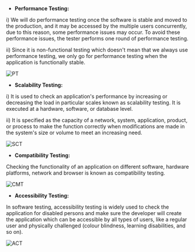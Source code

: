 ﻿- **Performance Testing:**
 
i) We will do performance testing once the software is stable and moved to the production, and it may be accessed by the multiple users concurrently, due to this reason, some performance issues may occur. To avoid these performance issues, the tester performs one round of performance testing.

ii) Since it is non-functional testing which doesn't mean that we always use performance testing, we only go for performance testing when the application is functionally stable.

![PT](https://github.com/rhushikesh2000/JAVA_TUTORIAL_/assets/142867318/f9b4dcb0-26de-4abc-88b3-eac6d1c8996f)

- **Scalability Testing:**
  
i) It is used to check an application's performance by increasing or decreasing the load in particular scales known as scalability testing. It is executed at a hardware, software, or database level.

ii) It is specified as the capacity of a network, system, application, product, or process to make the function correctly when modifications are made in the system's size or volume to meet an increasing need.

![SCT](https://github.com/rhushikesh2000/JAVA_TUTORIAL_/assets/142867318/345f2fce-246f-47a0-b467-0687c0790408)

- **Compatibility Testing:**

Checking the functionality of an application on different software, hardware platforms, network and browser is known as compatibility testing.

![CMT](https://github.com/rhushikesh2000/JAVA_TUTORIAL_/assets/142867318/495d8705-98d6-4b40-bbd4-3b1be5197b2a)

- **Accessibility Testing:**

In software testing, accessibility testing is widely used to check the application for disabled persons and make sure the developer will create the application which can be accessible by all types of users, like a regular user and physically challenged (colour blindness, learning disabilities, and so on).

![ACT](https://github.com/rhushikesh2000/JAVA_TUTORIAL_/assets/142867318/1ffc7bd8-b309-4ec2-bb17-5e9541f77b89)
